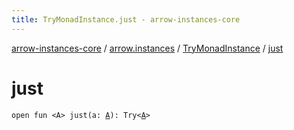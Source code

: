 ```yaml
---
title: TryMonadInstance.just - arrow-instances-core
---
```


[arrow-instances-core](../../index.html) / [arrow.instances](../index.html) / [TryMonadInstance](index.html) / [just](./just.html)

# just

`open fun <A> just(a: `[`A`](just.html#A)`): Try<`[`A`](just.html#A)`>`